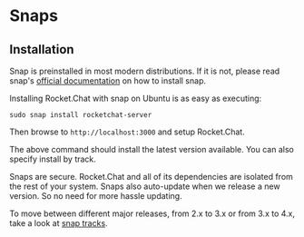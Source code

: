 # Snaps

## Installation

Snap is preinstalled in most modern distributions. If it is not, please read snap's [official documentation](https://snapcraft.io/docs/installing-snapd) on how to install snap.

Installing Rocket.Chat with snap on Ubuntu is as easy as executing:

```
sudo snap install rocketchat-server
```

Then browse to `http://localhost:3000` and setup Rocket.Chat.

The above command should install the latest version available. You can also specify install by track.

Snaps are secure. Rocket.Chat and all of its dependencies are isolated from the rest of your system. Snaps also auto-update when we release a new version. So no need for more hassle updating.

To move between different major releases, from 2.x to 3.x or from 3.x to 4.x, take a look at [snap tracks](https://forums.rocket.chat/t/introducing-snap-tracks/5890).
